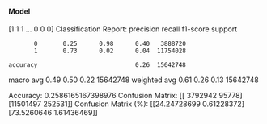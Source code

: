 #### Model
[1 1 1 ... 0 0 0]
Classification Report:
              precision    recall  f1-score   support

           0       0.25      0.98      0.40   3888720
           1       0.73      0.02      0.04  11754028

    accuracy                           0.26  15642748
   macro avg       0.49      0.50      0.22  15642748
weighted avg       0.61      0.26      0.13  15642748

Accuracy: 0.2586165167398976
Confusion Matrix:
[[ 3792942    95778]
 [11501497   252531]]
Confusion Matrix (%):
[[24.24728699  0.61228372]
 [73.5260646   1.61436469]]
